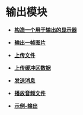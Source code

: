 # 输出模块<a name="hilens_05_0022"></a>

-   **[构造一个用于输出的显示器](构造一个用于输出的显示器.md)**  

-   **[输出一帧图片](输出一帧图片.md)**  

-   **[上传文件](上传文件.md)**  

-   **[上传缓冲区数据](上传缓冲区数据.md)**  

-   **[发送消息](发送消息.md)**  

-   **[播放音频文件](播放音频文件.md)**  

-   **[示例-输出](示例-输出.md)**  


